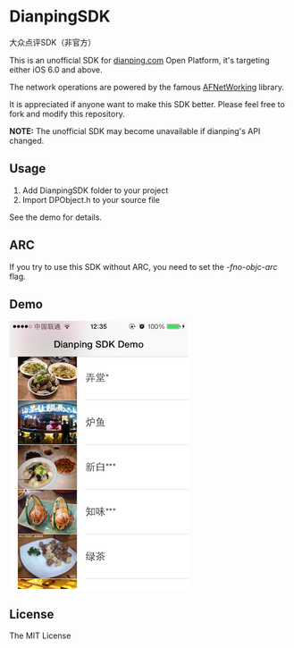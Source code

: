DianpingSDK
===========

大众点评SDK（非官方）   

This is an unofficial SDK for [dianping.com](http://dianping.com) Open Platform, it's targeting either iOS 6.0 and above.

The network operations are powered by the famous [AFNetWorking](https://github.com/AFNetworking/AFNetworking) library.

It is appreciated if anyone want to make this SDK better. Please feel free to fork and modify this repository.

**NOTE:** The unofficial SDK may become unavailable if dianping's API changed. 

## Usage

1. Add DianpingSDK folder to your project  
2. Import DPObject.h to your source file

See the demo for details.

## ARC

If you try to use this SDK without ARC, you need to set the *-fno-objc-arc* flag.

## Demo

![My image](screenshot.PNG)

## License

The MIT License
